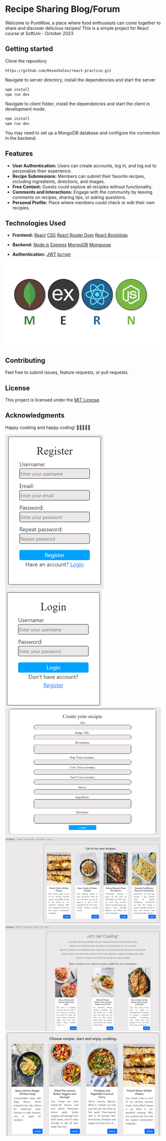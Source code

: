# Recipe Sharing Blog/Forum

Welcome to PureWow, a place where food enthusiasts can come together to share and discover delicious recipes!
This is a simple project for React course at SoftUni - October 2023

## Getting started 

Clone the repository
```
https://github.com/RosenValev/react-practice.git
```
Navigate to server directory, install the dependencies and start the server
```
npm install
npm run dev
```
Navigate to client folder, install the dependencies and start the client in development mode.
```
npm install
npm run dev
```
You may need to set up a MongoDB database and configure the connection in the backend.

## Features
- **User Authentication:** Users can create accounts, log in, and log out to personalize their experience.
- **Recipe Submissions:** Members can submit their favorite recipes, including ingredients, directions, and images.
- **Free Content:** Guests could explore all recipies without functionality.
- **Comments and Interactions:** Engage with the community by leaving comments on recipes, sharing tips, or asking questions.
- **Personal Profile:** Place where members could check or edit their own recipies.

## Technologies Used

- **Frontend:** [React](https://reactjs.org/)
                [CSS](https://developer.mozilla.org/en-US/docs/Web/CSS)
                [React Router Dom](https://reactrouter.com/)
                [React Bootstrap](https://react-bootstrap.github.io/)
- **Backend:** [Node.js](https://nodejs.org/)
               [Express](https://expressjs.com/)
               [MongoDB](https://www.mongodb.com/)
               [Mongoose](https://mongoosejs.com/)

- **Authentication:** [JWT](https://jwt.io/)
                      [bcrypt](https://www.npmjs.com/package/bcrypt)


<img src="/client/public/images/mern-image.png" alt="mern">

## Contributing

Feel free to submit issues, feature requests, or pull requests.

## License

This project is licensed under the [MIT License](LICENSE).

## Acknowledgments

Happy cooking and happy coding! 🍲👩‍🍳👨‍🍳

<img src="/client/public/images/screenshot3.png" alt="register">

<img src="/client/public/images/screenshot4.png" alt="login">

<img src="/client/public/images/screenshot2.png" alt="create">

<img src="/client/public/images/screenshot5.png" alt="personal-profile">

<img src="/client/public/images/screenshot6.png" alt="home">

<img src="/client/public/images/screenshot1.png" alt="catalog">
